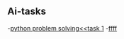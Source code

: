 ## Ai-tasks
-[python problem solving<<task 1](https://github.com/Adham-3amer/Ai-tasks/blob/main/60%20python%20exercise(adham%20ashraf).ipynb)
-[ffff](https://github.com/Adham-3amer/Ai-tasks/blob/main/60%20python%20exercise(adham%20ashraf).ipynb)
